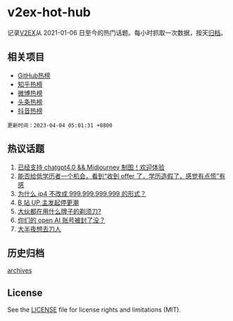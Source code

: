 # v2ex-hot-hub

 记录[V2EX](https://www.v2ex.com/)从 2021-01-06 日至今的热门话题。每小时抓取一次数据，按天[归档](archives)。
 
 ## 相关项目

- [GitHub热榜](https://github.com/it985/github-hot-hub)
- [知乎热榜](https://github.com/it985/zhihu-hot-hub)
- [微博热榜](https://github.com/it985/weibo-hot-hub)
- [头条热榜](https://github.com/it985/toutiao-hot-hub)
- [抖音热榜](https://github.com/it985/douyin-hot-hub)


 `更新时间：2023-04-04 05:01:31 +0800`

## 热议话题

1. [已经支持 chatgpt4.0 && Midjourney 制图！欢迎体验](https://www.v2ex.com/t/929311)
1. [能否给低学历者一个机会，看到“收到 offer 了，学历造假了，感觉有点慌”有感](https://www.v2ex.com/t/929300)
1. [为什么 ip4 不改成 999.999.999.999 的形式？](https://www.v2ex.com/t/929294)
1. [B 站 UP 主发起停更潮](https://www.v2ex.com/t/929310)
1. [大伙都在用什么牌子的剃须刀?](https://www.v2ex.com/t/929312)
1. [你们的 open AI 账号被封了没？](https://www.v2ex.com/t/929319)
1. [大半夜想去刀人](https://www.v2ex.com/t/929339)

## 历史归档

[archives](archives)

## License

See the [LICENSE](LICENSE) file for license rights and limitations (MIT).
